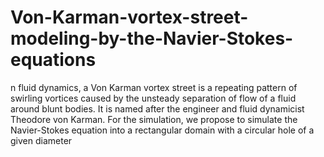 # Von-Karman-vortex-street-modeling-by-the-Navier-Stokes-equations
n fluid dynamics, a Von Karman vortex street is a repeating pattern of swirling vortices caused by the unsteady separation of flow of a fluid around blunt bodies. It is named after the engineer and fluid dynamicist Theodore von Karman. For the simulation, we propose to simulate the Navier-Stokes equation into a rectangular domain with a circular hole of a given diameter
